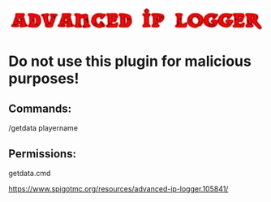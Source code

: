 ![AdvancedIPLogger](https://github.com/JavaDevMC/images/blob/main/Advanced-IP-Logger.png?raw=true)

# Do not use this plugin for malicious purposes!

## Commands:
/getdata playername

## Permissions:
getdata.cmd

https://www.spigotmc.org/resources/advanced-ip-logger.105841/
